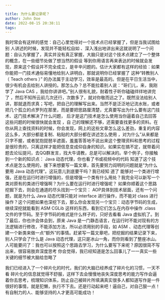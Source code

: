 ```yaml
---

title: 为什么要记录呢？
author: John Doe
date: 2022-08-15 20:38:11
tags:
---
```

我时常会有这样的感觉：自己心里觉得对一个技术点已经掌握了，但是当我试图给别
人讲述的时候，发现并不能轻松自如 、深入浅出地讲出来这就说明了一个问题：自认为掌握了，真实并没有真正掌握，大脑只是对这个技术点建立了一个整体的概念，在一些细节处做了想当然的假设 等到你用语言再来表达的时候就会发现，原来这个假设并不完全成立，是辛辛问题的。估计大家都有这样的经验：如果你能把一门技术通俗易懂地给别人讲明白，那就说明你已经掌握了 这种“转教别人（ Teach others ）” 的办法属于主动学习，效率是最高的。但是在平日生活当中，很少有机会去给别人讲授的。那怎么办？总不能拉着别人说：“哥们儿，来，我刚学了 Java CAS ，我给你讲讲吧。”别人很有礼貌，耐着性子昕你磕磕绊绊地讲完了 ，然后不知所云前几次还行，次数多了，就对你敬而远之了。既然没法给别人讲，那就退而求真；写吧，把自己的理解写出来。当然不是泛泛地记流水账，或者把几个孤立的点罗列在那里，而是要把思路厘清楚，尤真要写出为什么要有这门技术、这门技术解决了什么问题， 后才是这门技术是怎么使用当你逼着自己去回答这些问题的时候很快就会发现 ，自 己的理解还不够，还需要查找更多的资料。在你从网上查找资料的时候，你会发现，网上的这些文章怎么这么差劲，重复的内容这么多，大部分都是复制、粘贴的大部分都在讲述怎么使用 ，对为什么”从来都是只字不握，或者犹抱琵琶半遮面，羞羞答答地不说出来这个整理资料和思考的过程是很珍贵的，只离这样才能把信息变成仰自身的知识。如果实在搞不定，就带着问题去论坛提问，去QQ群发言，找大牛请教，总是可以解决的。举个例子，你接触到一个新的知识点： Java 动态代理，你也看了书或视频中的代码 知道了这个技术点是怎么使用的，接下来想要写一篇文章，首先要努力阎明的问题就是“为什么要用 Java 动态代理”。这玩意儿到底要干吗？我已经知
道了 能够对一个类进行增强，还是在运行时进行增强的，但是增强一个类有什么用处？我完全可以新写一个类对原有的类进行增强啊？为什么要在运行时进行增强呢？
如果你顺着这个思路挖掘下去，则会在通道的尽头找到一个宝贝： AOP具体到技术层面，还有一个问题，就是为什么 Java 动态代理只能对 interface 进行操作，而不能对 class 进行操作？这个问题如果也深挖下去，那么你会发现另一个宝贝：动态字节码的生成，继续深挖就能看到 ASM CGLib 这样的东西，看到它们怎么在内存中操作 .class 文件的字节码。至于字节码的格式是什么样子的，只好去看看 Java 虚拟机了。到了最后，你也许会体会到，原来 Java 是一门静态语言，在运行时不能对现有的方法逻辑进行修改，不能添加方法，所以必须用别的手段，如 ASM 、动态代理等创建一个新类来做一点“额外”的事情。赶紧写一篇文章吧，把挖掘的结果记录下来，别人只学会了什么是 Java 动态代理，这只是冰山一角，而你则看到了整座冰山。人可能要问了：我也可以按照这个思路去学习，为什么要写下来呢？原因很简不写出来，很容易肢弃深度思考 你会觉得，我已经知道是怎么回事儿了一一真实一些关键的细节被大脑给忽略了

我们已经进入了一个碎片化的时代，我们的大脑已经养成了碎片化的习惯，一天不看
碎片化的信息就觉得不舒服，这样下去会慢慢地丧失深度思考的能力写作会逼着你去思考，梳理知识体系，防止自己被碎片所填满真实很多人都知道写作是一件很好的事情，就是犯懒，执行不下去。还是行动起来吧！逼自己，对自己狠一点！有自制力的人、能够坚持的人才更高可能成功！